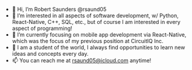 - 🌝 Hi, I’m Robert Saunders @rsaund05
- 🤔 I’m interested in all aspects of software development, w/ Python, React-Native, C++, SQL, etc., but of course I am interested in every aspect of programming!
- 🌱 I’m currently focusing on mobile app development via React-Native, which was the focus of my previous position at CircuitIQ Inc. 
- 📜 I am a student of the world, I always find opportunities to learn new ideas and concepts every day.
- 📫 You can reach me at rsaund05@icloud.com anytime!
